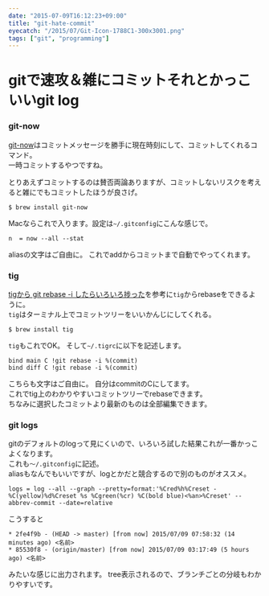 ```yaml
---
date: "2015-07-09T16:12:23+09:00"
title: "git-hate-commit"
eyecatch: "/2015/07/Git-Icon-1788C1-300x3001.png"
tags: ["git", "programming"]
---
```



gitで速攻＆雑にコミットそれとかっこいいgit log
===============================================

### git-now

[git-now](https://github.com/iwata/git-now 'git-now')はコミットメッセージを勝手に現在時刻にして、コミットしてくれるコマンド。  
一時コミットするやつですね。  

とりあえずコミットするのは賛否両論ありますが、コミットしないリスクを考えると雑にでもコミットしたほうが良さげ。 

```
$ brew install git-now
```

Macならこれで入ります。設定は`~/.gitconfig`にこんな感じで。 

```
n  = now --all --stat
```

aliasの文字はご自由に。 これでaddからコミットまで自動でやってくれます。 



### tig 

[tigから git rebase -i したらいろいろ捗った](http://sue445.hatenablog.com/entry/2014/08/07/015811 'tigから git rebase -i したらいろいろ捗った')を参考に`tig`からrebaseをできるように。  
`tig`はターミナル上でコミットツリーをいいかんじにしてくれる。 

```
$ brew install tig
```

`tig`もこれでOK。 そして`~/.tigrc`に以下を記述します。   

```
bind main C !git rebase -i %(commit)
bind diff C !git rebase -i %(commit)
```

こちらも文字はご自由に。 自分はcommitのCにしてます。  
これでtig上のわかりやすいコミットツリーでrebaseできます。  
ちなみに選択したコミットより最新のものは全部編集できます。 


### git logs 

gitのデフォルトのlogって見にくいので、いろいろ試した結果これが一番かっこよくなります。   
これも`〜/.gitconfig`に記述。  
aliasもなんでもいいですが、logとかだと競合するので別のものがオススメ。   

```
logs = log --all --graph --pretty=format:'%Cred%h%Creset -%C(yellow)%d%Creset %s %Cgreen(%cr) %C(bold blue)<%an>%Creset' --abbrev-commit --date=relative
```

こうすると 
```git
* 2fe4f9b - (HEAD -> master) [from now] 2015/07/09 07:58:32 (14 minutes ago) <名前>
* 85530f8 - (origin/master) [from now] 2015/07/09 03:17:49 (5 hours ago) <名前>
```
みたいな感じに出力されます。 tree表示されるので、ブランチごとの分岐もわかりやすいです。






